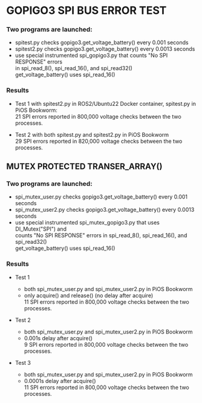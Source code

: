 # GOPIGO3 SPI BUS ERROR TEST

### Two programs are launched:
- spitest.py  checks gopigo3.get_voltage_battery() every 0.001  seconds
- spitest2.py checks gopigo3.get_voltage_battery() every 0.0013 seconds
- use special instrumented spi_gopigo3.py that counts "No SPI RESPONSE" errors  
  in spi_read_8(), spi_read_16(), and spi_read32()  
  get_voltage_battery() uses spi_read_16()  


### Results

- Test 1 with spitest2.py in ROS2/Ubuntu22 Docker container, spitest.py in PiOS Bookworm:  
  21 SPI errors reported in 800,000 voltage checks between the two processes.  

- Test 2 with both spitest.py and spitest2.py in PiOS Bookworm  
  29 SPI errors reported in 820,000 voltage checks between the two processes.  


## MUTEX PROTECTED TRANSER_ARRAY()

### Two programs are launched:
- spi_mutex_user.py  checks gopigo3.get_voltage_battery() every 0.001  seconds
- spi_mutex_user2.py checks gopigo3.get_voltage_battery() every 0.0013 seconds
- use special instrumented spi_mutex_gopigo3.py that uses DI_Mutex("SPI") and  
  counts "No SPI RESPONSE" errors in spi_read_8(), spi_read_16(), and spi_read32()  
  get_voltage_battery() uses spi_read_16()


### Results

- Test 1  
  - both spi_mutex_user.py and spi_mutex_user2.py in PiOS Bookworm  
  - only acquire() and release() (no delay after acquire)  
  11 SPI errors reported in 800,000 voltage checks between the two processes.  

- Test 2  
  - both spi_mutex_user.py and spi_mutex_user2.py in PiOS Bookworm  
  - 0.001s delay after acquire()  
   9 SPI errors reported in 800,000 voltage checks between the two processes.  

- Test 3  
  - both spi_mutex_user.py and spi_mutex_user2.py in PiOS Bookworm  
  - 0.0001s delay after acquire()  
  11 SPI errors reported in 800,000 voltage checks between the two processes.  
